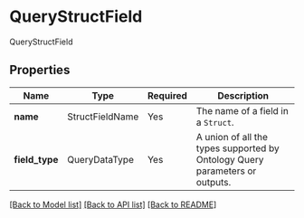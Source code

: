 # QueryStructField

QueryStructField

## Properties
Name | Type | Required | Description |
------------ | ------------- | ------------- | ------------- |
**name** | StructFieldName | Yes | The name of a field in a `Struct`.  |
**field_type** | QueryDataType | Yes | A union of all the types supported by Ontology Query parameters or outputs.  |


[[Back to Model list]](../../README.md#documentation-for-models) [[Back to API list]](../../README.md#documentation-for-api-endpoints) [[Back to README]](../../README.md)
